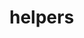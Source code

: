 <!-- generated by markdown-notes-tree -->

# helpers

<!-- optional markdown-notes-tree directory description starts here -->

<!-- optional markdown-notes-tree directory description ends here -->


